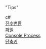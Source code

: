 "Tips" 

c#  
[진수변환](csharp/진수변환.md)  
[파일](csharp/파일.md)  
[Console Process](cshrp/콘솔프로세스.md)  
[단축키](csharp/단축키.md)
